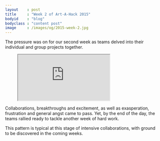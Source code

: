 ```yaml
---
layout    : post
title     : "Week 2 of Art-A-Hack 2015"
bodyid    : "blog"
bodyclass : "content post"
image     : /images/og/2015-week-2.jpg
---
```

The pressure was on for our second week as teams delved into their individual and group projects together.

<figure class="video">
	<iframe src="https://www.flickr.com/photos/125924023@N07/19059208352/in/set-72157654525286918/player/" allowfullscreen webkitallowfullscreen mozallowfullscreen oallowfullscreen msallowfullscreen></iframe>
</figure>

Collaborations, breakthroughs and excitement, as well as exasperation, frustration and general angst came to pass. Yet, by the end of the day, the teams rallied ready to tackle another week of hard work.

<!--excerpt-ends-->

This pattern is typical at this stage of intensive collaborations, with ground to be discovered in the coming weeks.